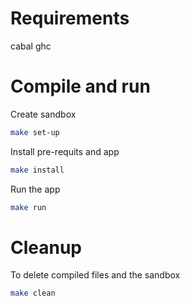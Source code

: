 # Requirements
cabal
ghc

# Compile and run

Create sandbox
```bash
make set-up
```
Install pre-requits and app
```bash
make install
```
Run the app
```bash
make run
```

# Cleanup

To delete compiled files and the sandbox
```bash
make clean
```
